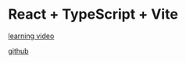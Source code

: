 # React + TypeScript + Vite

[learning video](https://www.youtube.com/watch?v=x4rFhThSX04&t=4448s)

[github](https://github.com/scrimba/learn-react)
